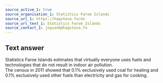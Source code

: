 ```yaml
---
source_active_1: true
source_organisation_1: Statistics Faroe Islands
source_url_1: https://hagstova.fo/en
source_url_text_1: Statistics Faroe Islands
source_contact_1: jogvanb@hagstova.fo
---
```

## Text answer  
Statistics Faroe Islands estimates that virtually everyone uses fuels and technologies that do not result in indoor air pollution.  
The census in 2011 showed that 0.1% exclusively used coal for heating and 0.1% exclusively used other fuels than electricity and gas for cooking.
